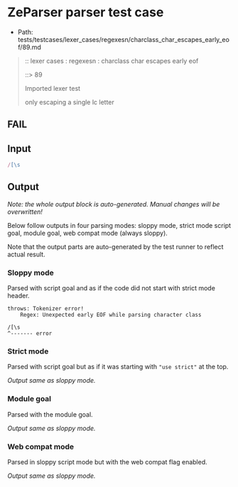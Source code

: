 # ZeParser parser test case

- Path: tests/testcases/lexer_cases/regexesn/charclass_char_escapes_early_eof/89.md

> :: lexer cases : regexesn : charclass char escapes early eof
>
> ::> 89
>
> Imported lexer test
>
> only escaping a single lc letter

## FAIL

## Input

`````js
/[\s
`````

## Output

_Note: the whole output block is auto-generated. Manual changes will be overwritten!_

Below follow outputs in four parsing modes: sloppy mode, strict mode script goal, module goal, web compat mode (always sloppy).

Note that the output parts are auto-generated by the test runner to reflect actual result.

### Sloppy mode

Parsed with script goal and as if the code did not start with strict mode header.

`````
throws: Tokenizer error!
    Regex: Unexpected early EOF while parsing character class

/[\s
^------- error
`````

### Strict mode

Parsed with script goal but as if it was starting with `"use strict"` at the top.

_Output same as sloppy mode._

### Module goal

Parsed with the module goal.

_Output same as sloppy mode._

### Web compat mode

Parsed in sloppy script mode but with the web compat flag enabled.

_Output same as sloppy mode._
